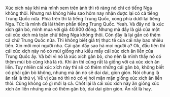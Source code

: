 Xúc xích này khi mà mình xem trên ảnh thì rõ ràng nó chỉ có tiếng Nga không thôi. Nhưng mà không hiểu sao hôm nay nhận được lại có cả tiếng Trung Quốc nữa. Phía trên thì là tiếng Trung Quốc, xong phía dưới lại tiếng Nga. Tức là mình đã lãi thêm phần tiếng Trung Quốc. Yeah. Và đây nó là xúc xích gân bò, mình mua với giá 40.900 đồng. Nhưng mà đấy là giá của một cái xúc xích mà toàn chữ tiếng Nga không thôi. Còn đây là lại gần có thêm cả chữ Trung Quốc nữa. Thì không biết giá trị thực tế của cái này bao nhiêu tiền. Xin mời mọi người nha. Cái gân đấy sao hả mọi người ạ? Ok, đầu tiên thì cái xúc xích này nó có mùi giống như kiểu mấy cái xúc xích ăn liền của Trung Quốc ấy. Và bởi vì nó là xúc xích gân bò, cho nên là mình thấy nó có thêm mùi bò cũng khá là rõ. Khi ăn thì cũng rất là giống với cả xúc xích ăn liền. Tuy nhiên cái xúc xích này thì sẽ có thêm những cái gân bò, không biết có phải gân bò không, nhưng mà ăn nó sẽ dai dai, giòn giòn. Nói chung là ăn rất là thú vị. Về vị của nó thì nó có vị hơi mặn mặn giống xúc xích ăn liền thôi. Cũng không có gì mới lạ cả. Chốt lại là cái xúc xích này ăn giống xúc xích ăn liền nhưng mà có thêm gân bò, dai dai giòn giòn. Ăn rất là hay.